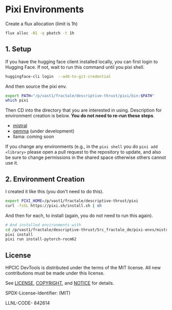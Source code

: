 # Pixi Environments

Create a flux allocation (limit is 1h)

```bash
flux alloc -N1 -q pbatch -t 1h
```

## 1. Setup

If you have the hugging face client installed locally, you can first login to Hugging Face. If not, wait to
run this command until you pixi shell.

```bash
huggingface-cli login  --add-to-git-credential
```

And then source the pixi env.

```bash
export PATH="/p/vast1/fractale/descriptive-thrust/pixi/bin:$PATH"
which pixi
```

Then CD into the directory that you are interested in using. Description for environment
creation is below. **You do not need to re-run these steps**.

- [mistral](mistral)
- [gemma](gemma) (under development)
- llama: coming soon

If you change any environments (e.g., in the `pixi shell` you do `pixi add <library>` please
open a pull request to the repository to update, and also be sure to change permissions
in the shared space otherwise others cannot use it.


## 2. Environment Creation

I created it like this (you don't need to do this).

```bash
export PIXI_HOME=/p/vast1/fractale/descriptive-thrust/pixi
curl -fsSL https://pixi.sh/install.sh | sh
```

And then for each, to install (again, you do not need to run this again).

```bash
# And installed environments with
cd /p/vast1/fractale/descriptive-thrust/Src_fractale_de/pixi-envs/mistral
pixi install
pixi run install-pytorch-rocm62
```

## License

HPCIC DevTools is distributed under the terms of the MIT license.
All new contributions must be made under this license.

See [LICENSE](https://github.com/converged-computing/cloud-select/blob/main/LICENSE),
[COPYRIGHT](https://github.com/converged-computing/cloud-select/blob/main/COPYRIGHT), and
[NOTICE](https://github.com/converged-computing/cloud-select/blob/main/NOTICE) for details.

SPDX-License-Identifier: (MIT)

LLNL-CODE- 842614

